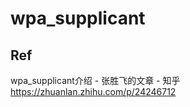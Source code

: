 # wpa_supplicant





## Ref

wpa_supplicant介绍 - 张胜飞的文章 - 知乎 https://zhuanlan.zhihu.com/p/24246712

[基于ubuntu的wpa_supplicant工具的安装与使用]: https://blog.csdn.net/u012503786/article/details/79541811
